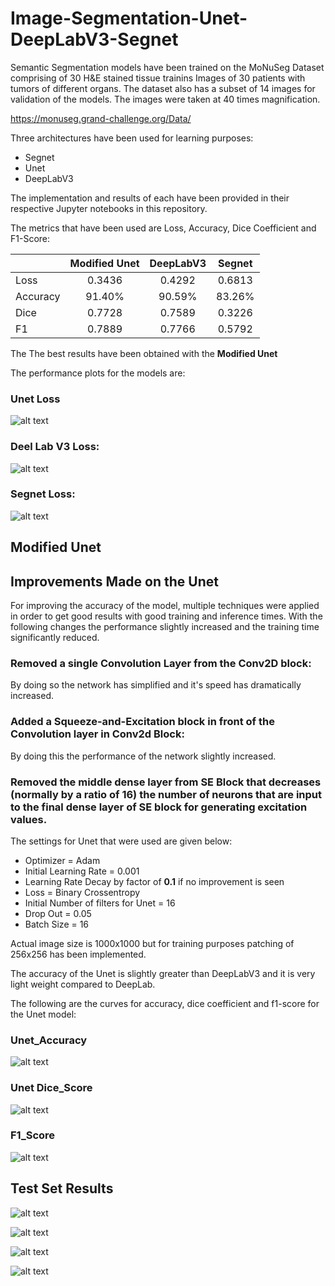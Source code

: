 # Image-Segmentation-Unet-DeepLabV3-Segnet

Semantic Segmentation models have been trained on the MoNuSeg Dataset comprising of 30 H&E stained tissue trainins Images of 30 patients with tumors of different organs. The dataset also has a subset of 14 images for validation of the models. The images were taken at 40 times magnification. 

https://monuseg.grand-challenge.org/Data/

Three architectures have been used for learning purposes:

* Segnet
* Unet 
* DeepLabV3

The implementation and results of each have been provided in their respective Jupyter notebooks in this repository.

The metrics that have been used are Loss, Accuracy, Dice Coefficient and F1-Score:

|          | Modified Unet | DeepLabV3 | Segnet |
|----------|:-------------:|:---------:|:------:|
| Loss     |     0.3436    |   0.4292  | 0.6813 |
| Accuracy |     91.40%    |   90.59%  | 83.26% |
| Dice     |     0.7728    |   0.7589  | 0.3226 |
| F1       |     0.7889    |   0.7766  | 0.5792 |

 The The best results have been obtained with the **Modified Unet**

The performance plots for the models are:

### Unet Loss

![alt text](https://github.com/bostankhan6/Image-Segmentation-Unet-DeepLabV3-Segnet/blob/master/plots_and_images/Unet_loss.jpg "Unet Loss")

### Deel Lab V3 Loss:

![alt text](https://github.com/bostankhan6/Image-Segmentation-Unet-DeepLabV3-Segnet/blob/master/plots_and_images/deeplab_loss.jpg "Deep Lab V3+ Loss")

### Segnet Loss:

![alt text](https://github.com/bostankhan6/Image-Segmentation-Unet-DeepLabV3-Segnet/blob/master/plots_and_images/segnet_loss.png "Segnet Loss")

## Modified Unet

## Improvements Made on the Unet
For improving the accuracy of the model, multiple techniques were applied in order to get good results with good training and inference times. With the following changes the performance slightly increased and the training time significantly reduced.

### Removed a single Convolution Layer from the Conv2D block: 
By doing so the network has simplified and it's speed has dramatically increased.

### Added a Squeeze-and-Excitation block in front of the Convolution layer in Conv2d Block: 
By doing this the performance of the network slightly increased.

### Removed the middle dense layer from SE Block that decreases (normally by a ratio of 16) the number of neurons that are input to the final dense layer of SE block for generating excitation values.

The settings for Unet that were used are given below:
* Optimizer = Adam
* Initial Learning Rate = 0.001
* Learning Rate Decay by factor of **0.1** if no improvement is seen
* Loss = Binary Crossentropy
* Initial Number of filters for Unet = 16
* Drop Out = 0.05
* Batch Size = 16

Actual image size is 1000x1000 but for training purposes patching of 256x256 has been implemented.

The accuracy of the Unet is slightly greater than DeepLabV3 and it is very light weight compared to DeepLab.

The following are the curves for accuracy, dice coefficient and f1-score for the Unet model:

### Unet_Accuracy
![alt text](https://github.com/bostankhan6/Image-Segmentation-Unet-DeepLabV3-Segnet/blob/master/plots_and_images/accuracy.jpg "Unet Accuracy")

### Unet Dice_Score
![alt text](https://github.com/bostankhan6/Image-Segmentation-Unet-DeepLabV3-Segnet/blob/master/plots_and_images/dice.jpg "Unet Dice Score")

### F1_Score
![alt text](https://github.com/bostankhan6/Image-Segmentation-Unet-DeepLabV3-Segnet/blob/master/plots_and_images/f1.jpg "Unet F1 Score")

## Test Set Results 

![alt text](https://github.com/bostankhan6/Image-Segmentation-Unet-DeepLabV3-Segnet/blob/master/plots_and_images/test1.jpg "Test1")

![alt text](https://github.com/bostankhan6/Image-Segmentation-Unet-DeepLabV3-Segnet/blob/master/plots_and_images/test2.jpg "Test2")

![alt text](https://github.com/bostankhan6/Image-Segmentation-Unet-DeepLabV3-Segnet/blob/master/plots_and_images/test3.jpg "Test3")

![alt text](https://github.com/bostankhan6/Image-Segmentation-Unet-DeepLabV3-Segnet/blob/master/plots_and_images/test4.jpg "Test4")
